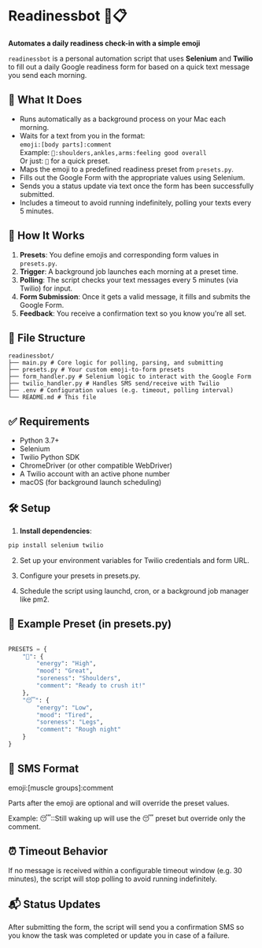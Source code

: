 # Readinessbot 🤖📋

**Automates a daily readiness check-in with a simple emoji**

`readinessbot` is a personal automation script that uses **Selenium** and **Twilio** to fill out a daily Google readiness form for based on a quick text message you send each morning.

## 🚀 What It Does

- Runs automatically as a background process on your Mac each morning.
- Waits for a text from you in the format:  
  `emoji:[body parts]:comment`  
  Example: `💪:shoulders,ankles,arms:feeling good overall`  
  Or just: `💪` for a quick preset.
- Maps the emoji to a predefined readiness preset from `presets.py`.
- Fills out the Google Form with the appropriate values using Selenium.
- Sends you a status update via text once the form has been successfully submitted.
- Includes a timeout to avoid running indefinitely, polling your texts every 5 minutes.

## 🧠 How It Works

1. **Presets**: You define emojis and corresponding form values in `presets.py`.
2. **Trigger**: A background job launches each morning at a preset time.
3. **Polling**: The script checks your text messages every 5 minutes (via Twilio) for input.
4. **Form Submission**: Once it gets a valid message, it fills and submits the Google Form.
5. **Feedback**: You receive a confirmation text so you know you're all set.

## 📂 File Structure

```
readinessbot/
├── main.py # Core logic for polling, parsing, and submitting
├── presets.py # Your custom emoji-to-form presets
├── form_handler.py # Selenium logic to interact with the Google Form
├── twilio_handler.py # Handles SMS send/receive with Twilio
├── .env # Configuration values (e.g. timeout, polling interval)
└── README.md # This file
```

## ✅ Requirements

- Python 3.7+
- Selenium
- Twilio Python SDK
- ChromeDriver (or other compatible WebDriver)
- A Twilio account with an active phone number
- macOS (for background launch scheduling)

## 🛠 Setup

1. **Install dependencies**:

```bash
pip install selenium twilio
```
2. Set up your environment variables for Twilio credentials and form URL.

3. Configure your presets in presets.py.

4. Schedule the script using launchd, cron, or a background job manager like pm2.

## 💬 Example Preset (in presets.py)

```python

PRESETS = {
    "💪": {
        "energy": "High",
        "mood": "Great",
        "soreness": "Shoulders",
        "comment": "Ready to crush it!"
    },
    "😴": {
        "energy": "Low",
        "mood": "Tired",
        "soreness": "Legs",
        "comment": "Rough night"
    }
}
```
## 📩 SMS Format
emoji:[muscle groups]:comment

Parts after the emoji are optional and will override the preset values.

Example: 😴::Still waking up will use the 😴 preset but override only the comment.

## ⏰ Timeout Behavior
If no message is received within a configurable timeout window (e.g. 30 minutes), the script will stop polling to avoid running indefinitely.

## 📬 Status Updates
After submitting the form, the script will send you a confirmation SMS so you know the task was completed or update you in case of a failure.
